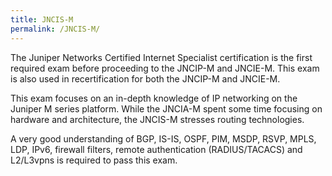 ```yaml
---
title: JNCIS-M
permalink: /JNCIS-M/
---
```


The Juniper Networks Certified Internet Specialist certification is the first required exam before proceeding to the JNCIP-M and JNCIE-M. This exam is also used in recertification for both the JNCIP-M and JNCIE-M.

This exam focuses on an in-depth knowledge of IP networking on the Juniper M series platform. While the JNCIA-M spent some time focusing on hardware and architecture, the JNCIS-M stresses routing technologies.

A very good understanding of BGP, IS-IS, OSPF, PIM, MSDP, RSVP, MPLS, LDP, IPv6, firewall filters, remote authentication (RADIUS/TACACS) and L2/L3vpns is required to pass this exam.